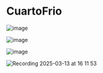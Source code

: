 # CuartoFrio

![image](https://github.com/user-attachments/assets/0dfdc5bf-1358-4e80-8f51-62d52e3a7908)


![image](https://github.com/user-attachments/assets/fbf2cee7-082c-420b-9c4f-647a3865def8)


![image](https://github.com/user-attachments/assets/bb79e92f-d495-4ffe-8eb3-8e929e91f368)




![Recording 2025-03-13 at 16 11 53](https://github.com/user-attachments/assets/f95ff31e-3feb-43fa-9424-0787b1754a36)
